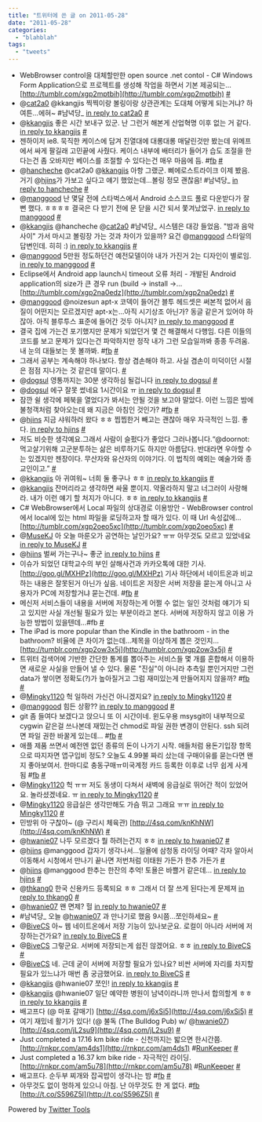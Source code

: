 ```yaml
---
title: "트위터에 쓴 글 on 2011-05-28"
date: "2011-05-28"
categories: 
  - "blahblah"
tags: 
  - "tweets"
---
```


- WebBrowser control을 대체할만한 open source .net contol - C# Windows Form Application으로 프로젝트를 생성해 작업을 하면서 기본 제공되는... [http://tumblr.com/xgp2mptbih](http://tumblr.com/xgp2mptbih) [#](http://twitter.com/blurblah/statuses/72239720243011584)
- @[cat2a0](http://twitter.com/cat2a0) @kkangjis 찍찍이랑 볼링이랑 상관관계는 도대체 어떻게 되는거냐? 하여튼...에혀~ #남녁당\_ [in reply to cat2a0](http://twitter.com/cat2a0/statuses/72498105311956992) [#](http://twitter.com/blurblah/statuses/72505351840342016)
- @[kkangjis](http://twitter.com/kkangjis) 좋은 시간 보내구 있군. 난 그런거 해본게 산업혁명 이후 없는 거 같다. [in reply to kkangjis](http://twitter.com/kkangjis/statuses/72495739384774656) [#](http://twitter.com/blurblah/statuses/72505666123730944)
- 젠하이저 ie8. 묵직한 케이스에 담겨 진열대에 대롱대롱 매달린것만 봤는데 위메프에서 싸게 팔길래 고민끝에 사줬다. 케이스 내부에 배터리가 들어가 습도 조절을 한다는건 좀 오바지만 베이스를 조절할 수 있다는건 매우 마음에 듬. #[fb](http://search.twitter.com/search?q=%23fb) [#](http://twitter.com/blurblah/statuses/72508879195475969)
- @[hancheche](http://twitter.com/hancheche) @cat2a0 @[kkangjis](http://twitter.com/kkangjis) 아항 그랬군. 삐에로스트라이크 이제 봤음. 거기 @[hjins](http://twitter.com/hjins)가 가보고 싶다고 얘기 했었는데...볼링 정모 괜찮음! #남녁당\_ [in reply to hancheche](http://twitter.com/hancheche/statuses/72507829528961024) [#](http://twitter.com/blurblah/statuses/72509370860191744)
- @[manggood](http://twitter.com/manggood) 난 몇달 전에 스타벅스에서 Android 소스코드 풀로 다운받다가 잘 뻔 했다. ㅎㅎㅎㅎ 결국은 다 받기 전에 문 닫을 시간 되서 쫓겨났었구. [in reply to manggood](http://twitter.com/manggood/statuses/72281577861816320) [#](http://twitter.com/blurblah/statuses/72509862516490241)
- @[kkangjis](http://twitter.com/kkangjis) @hancheche @[cat2a0](http://twitter.com/cat2a0) #남녁당\_ 시스템은 대강 들었음. "밤과 음악사이" 가서 마시고 볼링장 가는 것과 차이가 있을까? 요건 @[manggood](http://twitter.com/manggood) 스타일의 답변인데. 히히 :) [in reply to kkangjis](http://twitter.com/kkangjis/statuses/72509886596001792) [#](http://twitter.com/blurblah/statuses/72510460611670016)
- @[manggood](http://twitter.com/manggood) 5만원 정도하던건 예전모델이야 내가 가진거 2는 디자인이 별로임. [in reply to manggood](http://twitter.com/manggood/statuses/72519601371627520) [#](http://twitter.com/blurblah/statuses/72526424409522176)
- Eclipse에서 Android app launch시 timeout 오류 처리 - 개발된 Android application의 size가 큰 경우 run (build -> install ->... [http://tumblr.com/xgp2na0edz](http://tumblr.com/xgp2na0edz) [#](http://twitter.com/blurblah/statuses/72557242502750208)
- @[manggood](http://twitter.com/manggood) @noizesun apt-x 코덱이 들어간 블투 헤드셋은 써본적 없어서 음질이 어떤지는 모르겠지만 apt-x는...아직 시기상조 아닌가? 동글 같은거 있어야 하잖아. 아직 블루투스 표준에 들어간 것두 아니지? [in reply to manggood](http://twitter.com/manggood/statuses/72548222576504832) [#](http://twitter.com/blurblah/statuses/72562287902343169)
- 결국 집에 가는건 포기했지만 문제가 되었던거 몇 건 해결해서 다행임. 다른 이들의 코드를 보고 문제가 있다는건 파악하지만 정작 내가 그런 모습일까봐 종종 두려움. 내 눈의 대들보는 못 볼까봐. #[fb](http://search.twitter.com/search?q=%23fb) [#](http://twitter.com/blurblah/statuses/72730206804254720)
- 그래서 공부는 계속해야 하나보다. 항상 겸손해야 하고. 사실 겸손이 미덕이던 시절은 점점 지나가는 것 같은데 말이다. [#](http://twitter.com/blurblah/statuses/72730882670215168)
- @[dogsul](http://twitter.com/dogsul) 영통까지는 30분 생각하심 될겁니다 [in reply to dogsul](http://twitter.com/dogsul/statuses/72784862272172032) [#](http://twitter.com/blurblah/statuses/72786590350577664)
- @[dogsul](http://twitter.com/dogsul) 에구 잘못 썼네요 1시간이요 ㅠ [in reply to dogsul](http://twitter.com/dogsul/statuses/72784862272172032) [#](http://twitter.com/blurblah/statuses/72786654301130753)
- 잠깐 쉴 생각에 페북을 열었다가 봐서는 안될 것을 보고야 말았다. 이런 느낌은 밤에 불청객처럼 찾아오는데 왜 지금은 아침인 것인가? #[fb](http://search.twitter.com/search?q=%23fb) [#](http://twitter.com/blurblah/statuses/72798137013637121)
- @[hjins](http://twitter.com/hjins) 지금 샤워하러 왔다 ㅎㅎ 찝찝한거 빼고는 괜찮아 매우 자극적인 느낌. 좋다. [in reply to hjins](http://twitter.com/hjins/statuses/72834150385729537) [#](http://twitter.com/blurblah/statuses/72840141139484674)
- 저도 비슷한 생각예요.그래서 사람이 슬펐다가 좋았다 그러나봅니다.“@doornot:먹고살기위해 고군분투하는 삶은 비루하기도 하지만 아름답다. 반대라면 우아할 수는 있겠지만 젠장이다. 무산자와 유산자의 이야기다. 이 법칙의 예외는 예술가와 종교인이고.” [#](http://twitter.com/blurblah/statuses/72841143129350144)
- @[kkangjis](http://twitter.com/kkangjis) 아 귀여워~ 너희 둘 좋구나 ㅎㅎ [in reply to kkangjis](http://twitter.com/kkangjis/statuses/72855431801880576) [#](http://twitter.com/blurblah/statuses/72856383271337984)
- @[kkangjis](http://twitter.com/kkangjis) 잔머리라고 생각하면 싸울 뿐이지. 약올라하지 말고 너그러이 사랑해라. 내가 이런 얘기 할 처지가 아니다. ㅎㅎ [in reply to kkangjis](http://twitter.com/kkangjis/statuses/72857197645795329) [#](http://twitter.com/blurblah/statuses/72864188204204032)
- C# WebBrowser에서 Local 파일의 상대경로 이용방안 - WebBrowser control에서 local에 있는 html 파일을 로딩하고자 할 때가 있다. 이 때 Url 속성값에... [http://tumblr.com/xgp2oeo5xc](http://tumblr.com/xgp2oeo5xc) [#](http://twitter.com/blurblah/statuses/73327436066062336)
- @[MuseKJ](http://twitter.com/MuseKJ) 아 오늘 마룬오가 공연하는 날인가요? ㅠㅠ 아무것도 모르고 있었네요 [in reply to MuseKJ](http://twitter.com/MuseKJ/statuses/73326712028545024) [#](http://twitter.com/blurblah/statuses/73328283718131712)
- @[hjins](http://twitter.com/hjins) 벌써 가는구나~ 좋군 [in reply to hjins](http://twitter.com/hjins/statuses/73325571421122560) [#](http://twitter.com/blurblah/statuses/73328458759024640)
- 이슈가 되었던 대학교수의 부인 살해사건과 카카오톡에 대한 기사. [http://goo.gl/MXHPz](http://goo.gl/MXHPz) 기사 하단에서 네이트온과 비교하는 내용은 잘못된거 아닌가 싶음. 네이트온 저장은 서버 저장을 묻는게 아니고 사용자가 PC에 저장할거냐 묻는건데. #[fb](http://search.twitter.com/search?q=%23fb) [#](http://twitter.com/blurblah/statuses/73606831339077632)
- 메신저 서비스들이 내용을 서버에 저장하는게 어쩔 수 없는 일인 것처럼 얘기가 되고 있지만 사실 개선될 필요가 있는 부분이라고 본다. 서버에 저장하지 않고 이용 가능한 방법이 있을텐데...#fb [#](http://twitter.com/blurblah/statuses/73607227751137281)
- The iPad is more popular than the Kindle in the bathroom - in the bathroom? 비율에 큰 차이가 없는데…제목을 이상하게 뽑은 것인지... [http://tumblr.com/xgp2ow3x5j](http://tumblr.com/xgp2ow3x5j) [#](http://twitter.com/blurblah/statuses/73629551292448769)
- 트위터 검색어에 기반한 간단한 통계를 뽑아주는 서비스들 몇 개를 혼합해서 이용하면 새로운 사실을 만들어 낼 수 있다. 물론 "진실"이 아니라 추측일 뿐인거지만 그런 data가 쌓이면 정확도(?)가 높아질거고 그럼 재미있는게 만들어지지 않을까? #[fb](http://search.twitter.com/search?q=%23fb) [#](http://twitter.com/blurblah/statuses/73630569703014400)
- @[Mingky1120](http://twitter.com/Mingky1120) 헉 일하러 가신건 아니겠지요? [in reply to Mingky1120](http://twitter.com/Mingky1120/statuses/73791283205906432) [#](http://twitter.com/blurblah/statuses/73803123608657920)
- @[manggood](http://twitter.com/manggood) 힘든 상황?? [in reply to manggood](http://twitter.com/manggood/statuses/73798467054616577) [#](http://twitter.com/blurblah/statuses/73803623276097536)
- git 좀 들여다 보겠다고 앉으니 또 이 시간이네. 윈도우용 msysgit이 내부적으로 cygwin 같은걸 쓰나본데 재밌는건 chmod로 파일 권한 변경이 안된다. ssh 되려면 파일 권한 바꿀게 있는데... #[fb](http://search.twitter.com/search?q=%23fb) [#](http://twitter.com/blurblah/statuses/73805685682483200)
- 애플 제품 쓰면서 예전엔 없던 종류의 돈이 나가기 시작. 애들처럼 용돈기입장 항목으로 따지자면 앱구입비 정도? 오늘도 4.99불 짜리 샀는데 구매이유를 묻는다면 왠지 좋아보여서. 한마디로 충동구매ㅠ미국계정 카드 등록한 이후로 너무 쉽게 사게 됨 #[fb](http://search.twitter.com/search?q=%23fb) [#](http://twitter.com/blurblah/statuses/73806876592193536)
- @[Mingky1120](http://twitter.com/Mingky1120) 헉 ㅠㅠ 저도 동생이 다쳐서 새벽에 응급실로 뛰어간 적이 있었어요. 놀라셨겠네요. ㅠ [in reply to Mingky1120](http://twitter.com/Mingky1120/statuses/73806822607306752) [#](http://twitter.com/blurblah/statuses/73807886890967040)
- @[Mingky1120](http://twitter.com/Mingky1120) 응급실은 생각만해도 가슴 뛰고 그래요 ㅠㅠ [in reply to Mingky1120](http://twitter.com/Mingky1120/statuses/73826279484428289) [#](http://twitter.com/blurblah/statuses/73900452655271936)
- 민방위 아 구찮아~ (@ 구리시 체육관) [http://4sq.com/knKhNW](http://4sq.com/knKhNW) [#](http://twitter.com/blurblah/statuses/73900652119588864)
- @[hwanie07](http://twitter.com/hwanie07) 나두 모르겠다 뭘 하려는건지 ㅎㅎ [in reply to hwanie07](http://twitter.com/hwanie07/statuses/73903057116733440) [#](http://twitter.com/blurblah/statuses/73903753954197504)
- @[hjins](http://twitter.com/hjins) @manggood 갑자기 생각나서...일욜에 삼청동 라이딩 어때? 각자 알아서 이동해서 시청에서 만나기 끝나면 저번처럼 이태원 가든가 한추 가든가 [#](http://twitter.com/blurblah/statuses/73908368904962048)
- @[hjins](http://twitter.com/hjins) @manggood 한추는 한잔의 추억! 토욜은 바쁠거 같은데... [in reply to hjins](http://twitter.com/hjins/statuses/73908869910372352) [#](http://twitter.com/blurblah/statuses/73909517116645377)
- @[thkang0](http://twitter.com/thkang0) 한국 신용카드 등록되요 ㅎㅎ 그래서 더 잘 쓰게 된다는게 문제져 [in reply to thkang0](http://twitter.com/thkang0/statuses/73910629135691776) [#](http://twitter.com/blurblah/statuses/73935280696082435)
- @[hwanie07](http://twitter.com/hwanie07) 왠 면제? 헐 [in reply to hwanie07](http://twitter.com/hwanie07/statuses/73932627861700609) [#](http://twitter.com/blurblah/statuses/73935372614246400)
- #남녁당\_ 오늘 @[hwanie07](http://twitter.com/hwanie07) 과 만나기로 했음 9시쯤...쪼인하세요~ [#](http://twitter.com/blurblah/statuses/73977067733135360)
- @[BiveCS](http://twitter.com/BiveCS) 아~ 웹 네이트온에서 저장 기능이 있나보군요. 로컬이 아니라 서버에 저장하는건가요? [in reply to BiveCS](http://twitter.com/BiveCS/statuses/73990120130351104) [#](http://twitter.com/blurblah/statuses/73992747530465281)
- @[BiveCS](http://twitter.com/BiveCS) 그렇군요. 서버에 저장되는게 쉽진 않겠어요. ㅎㅎ [in reply to BiveCS](http://twitter.com/BiveCS/statuses/73993747892928512) [#](http://twitter.com/blurblah/statuses/73996273270784000)
- @[BiveCS](http://twitter.com/BiveCS) 네. 근데 굳이 서버에 저장할 필요가 있나요? 비싼 서버에 자리를 차지할 필요가 있느냐가 매번 좀 궁금했어요. [in reply to BiveCS](http://twitter.com/BiveCS/statuses/73996931420008448) [#](http://twitter.com/blurblah/statuses/73999304385245184)
- @[kkangjis](http://twitter.com/kkangjis) @hwanie07 쪼인! [in reply to kkangjis](http://twitter.com/kkangjis/statuses/74064328239751168) [#](http://twitter.com/blurblah/statuses/74066353383940096)
- @[kkangjis](http://twitter.com/kkangjis) @hwanie07 일단 예약한 병원이 남녁이라니까 만나서 합의할게 ㅎㅎ [in reply to kkangjis](http://twitter.com/kkangjis/statuses/74067768860872704) [#](http://twitter.com/blurblah/statuses/74068230423064576)
- 배고프다 (@ 마포 갈매기) [http://4sq.com/j6xSi5](http://4sq.com/j6xSi5) [#](http://twitter.com/blurblah/statuses/74079187383750657)
- 여기 재밌네 활기가 있다! (@ 불독 (The Bulldog Pub) w/ @[hwanie07](http://twitter.com/hwanie07)) [http://4sq.com/jL2su9](http://4sq.com/jL2su9) [#](http://twitter.com/blurblah/statuses/74103931113963520)
- Just completed a 17.16 km bike ride - 신천까지는 밟으면 한시간쯤. [http://rnkpr.com/am4ds1](http://rnkpr.com/am4ds1) #[RunKeeper](http://search.twitter.com/search?q=%23RunKeeper) [#](http://twitter.com/blurblah/statuses/74407617216258048)
- Just completed a 16.37 km bike ride - 자극적인 라이딩. [http://rnkpr.com/am5u78](http://rnkpr.com/am5u78) #[RunKeeper](http://search.twitter.com/search?q=%23RunKeeper) [#](http://twitter.com/blurblah/statuses/74555793663467520)
- 배고프다. 순두부 찌개와 잡곡밥이 생각나는 밤 #[fb](http://search.twitter.com/search?q=%23fb) [#](http://twitter.com/blurblah/statuses/74556069564780544)
- 아무것도 없이 멍하게 있으니 아침. 난 아무것도 한 게 없다. #[fb](http://search.twitter.com/search?q=%23fb) [http://t.co/S596Z5l](http://t.co/S596Z5l) [#](http://twitter.com/blurblah/statuses/74572706661675008)

Powered by [Twitter Tools](http://alexking.org/projects/wordpress)
